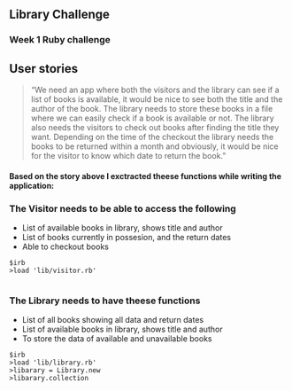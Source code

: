 ## Library Challenge
### Week 1 Ruby challenge



## User stories
> “We need an app where both the visitors and the library can see if a list of books is available, it would be nice to see both the title and the author of the book. The library needs to store these books in a file where we can easily check if a book is available or not. The library also needs the visitors to check out books after finding the title they want. Depending on the time of the checkout the library needs the books to be returned within a month and obviously, it would be nice for the visitor to know which date to return the book.”

#### Based on the story above I exctracted theese functions while writing the application:

### The Visitor needs to be able to access the following
* List of available books in library, shows title and author
* List of books currently in possesion, and the return dates
* Able to checkout books

```
$irb
>load 'lib/visitor.rb'


```
### The Library needs to have theese functions
* List of all books showing all data and return dates
* List of available books in library, shows title and author
* To store the data of available and unavailable books

```
$irb
>load 'lib/library.rb'
>libarary = Library.new
>libarary.collection



```


